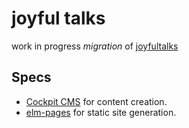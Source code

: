 # joyful talks

work in progress _migration_ of [joyfultalks](https://joyfultalks.com/)

## Specs

- [Cockpit CMS](https://getcockpit.com/) for content creation.
- [elm-pages](https://elm-pages.com/) for static site generation.
